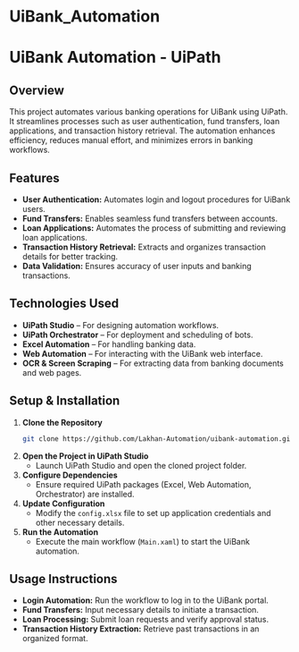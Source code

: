 # UiBank_Automation
# UiBank Automation - UiPath

## Overview
This project automates various banking operations for UiBank using UiPath. It streamlines processes such as user authentication, fund transfers, loan applications, and transaction history retrieval. The automation enhances efficiency, reduces manual effort, and minimizes errors in banking workflows.

## Features
- **User Authentication:** Automates login and logout procedures for UiBank users.
- **Fund Transfers:** Enables seamless fund transfers between accounts.
- **Loan Applications:** Automates the process of submitting and reviewing loan applications.
- **Transaction History Retrieval:** Extracts and organizes transaction details for better tracking.
- **Data Validation:** Ensures accuracy of user inputs and banking transactions.

## Technologies Used
- **UiPath Studio** – For designing automation workflows.
- **UiPath Orchestrator** – For deployment and scheduling of bots.
- **Excel Automation** – For handling banking data.
- **Web Automation** – For interacting with the UiBank web interface.
- **OCR & Screen Scraping** – For extracting data from banking documents and web pages.

## Setup & Installation
1. **Clone the Repository**
   ```sh
   git clone https://github.com/Lakhan-Automation/uibank-automation.git
   ```
2. **Open the Project in UiPath Studio**
   - Launch UiPath Studio and open the cloned project folder.
3. **Configure Dependencies**
   - Ensure required UiPath packages (Excel, Web Automation, Orchestrator) are installed.
4. **Update Configuration**
   - Modify the `config.xlsx` file to set up application credentials and other necessary details.
5. **Run the Automation**
   - Execute the main workflow (`Main.xaml`) to start the UiBank automation.

## Usage Instructions
- **Login Automation:** Run the workflow to log in to the UiBank portal.
- **Fund Transfers:** Input necessary details to initiate a transaction.
- **Loan Processing:** Submit loan requests and verify approval status.
- **Transaction History Extraction:** Retrieve past transactions in an organized format.








